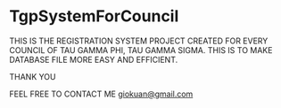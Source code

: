 # TgpSystemForCouncil
THIS IS THE REGISTRATION SYSTEM PROJECT CREATED FOR EVERY COUNCIL OF TAU GAMMA PHI, TAU GAMMA SIGMA. THIS IS TO MAKE DATABASE FILE MORE EASY AND EFFICIENT.

THANK YOU

FEEL FREE TO CONTACT ME giokuan@gmail.com
